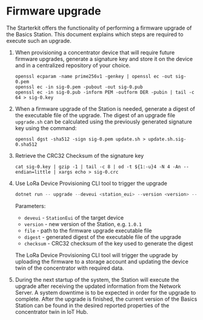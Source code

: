 # Firmware upgrade

The Starterkit offers the functionality of performing a firmware upgrade of the
Basics Station. This document explains which steps are required to execute such
an upgrade.

1. When provisioning a concentrator device that will require future firmware
   upgrades, generate a signature key and store it on the device and in a
   centralized repository of your choice.

   ```shell title="Example for how to generate a signature key (sig-0.key) with openssl"
   openssl ecparam -name prime256v1 -genkey | openssl ec -out sig-0.pem
   openssl ec -in sig-0.pem -pubout -out sig-0.pub
   openssl ec -in sig-0.pub -inform PEM -outform DER -pubin | tail -c 64 > sig-0.key
   ```

1. When a firmware upgrade of the Station is needed, generate a digest of the
   executable file of the upgrade.
   The digest of an upgrade file `upgrade.sh` can be calculated using the previously
   generated signature key using the command:

   ```shell
   openssl dgst -sha512 -sign sig-0.pem update.sh > update.sh.sig-0.sha512
   ```

1. Retrieve the CRC32 Checksum of the signature key

   ```shell
   cat sig-0.key | gzip -1 | tail -c 8 | od -t ${1:-u}4 -N 4 -An --endian=little | xargs echo > sig-0.crc
   ```

1. Use LoRa Device Provisioning CLI tool to trigger the upgrade

   ```powershell
   dotnet run -- upgrade --deveui <station_eui> --version <version> --file <upgrade_file> --digest <file_digest> --checksum <checksum>
   ```

   Parameters:

   - `deveui` - `StationEui` of the target device
   - `version` - new version of the Station, e.g. `1.0.1`
   - `file` - path to the firmware upgrade executable file
   - `digest` - generated digest of the executable file of the upgrade
   - `checksum` - CRC32 checksum of the key used to generate the digest

   The LoRa Device Provisioning CLI tool will trigger the upgrade by uploading the
   firmware to a storage account and updating the device twin of the concentrator
   with required data.

1. During the next startup of the system, the Station will execute the upgrade
   after receiving the updated information from the Network Server. A system
   downtime is to be expected in order for the upgrade to complete. After the
   upgrade is finished, the current version of the Basics Station can be found
   in the desired reported properties of the concentrator twin in IoT Hub.
